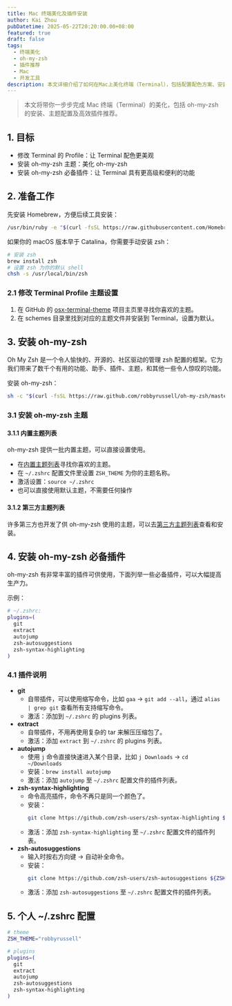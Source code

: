 ```yaml
---
title: Mac 终端美化及插件安装
author: Kai Zhou
pubDatetime: 2025-05-22T20:20:00.00+08:00
featured: true
draft: false
tags:
  - 终端美化
  - oh-my-zsh
  - 插件推荐
  - Mac
  - 开发工具
description: 本文详细介绍了如何在Mac上美化终端（Terminal），包括配置配色方案、安装和配置oh-my-zsh、主题与高效插件推荐。
---
```


> 本文将带你一步步完成 Mac 终端（Terminal）的美化，包括 oh-my-zsh 的安装、主题配置及高效插件推荐。

## 1. 目标
- 修改 Terminal 的 Profile：让 Terminal 配色更美观
- 安装 oh-my-zsh 主题：美化 oh-my-zsh
- 安装 oh-my-zsh 必备插件：让 Terminal 具有更高级和便利的功能

## 2. 准备工作
先安装 Homebrew，方便后续工具安装：

```sh
/usr/bin/ruby -e "$(curl -fsSL https://raw.githubusercontent.com/Homebrew/install/master/install)"
```

如果你的 macOS 版本早于 Catalina，你需要手动安装 zsh：

```sh
# 安装 zsh
brew install zsh
# 设置 zsh 为你的默认 shell
chsh -s /usr/local/bin/zsh
```

### 2.1 修改 Terminal Profile 主题设置
1. 在 GitHub 的 [osx-terminal-theme](https://github.com/lysyi3m/osx-terminal-themes) 项目主页里寻找你喜欢的主题。
2. 在 schemes 目录里找到对应的主题文件并安装到 Terminal，设置为默认。

## 3. 安装 oh-my-zsh
Oh My Zsh 是一个令人愉快的、开源的、社区驱动的管理 zsh 配置的框架。它为我们带来了数千个有用的功能、助手、插件、主题，和其他一些令人惊叹的功能。

安装 oh-my-zsh：

```sh
sh -c "$(curl -fsSL https://raw.github.com/robbyrussell/oh-my-zsh/master/tools/install.sh)"
```

### 3.1 安装 oh-my-zsh 主题
#### 3.1.1 内置主题列表
oh-my-zsh 提供一批内置主题，可以直接设置使用。
- 在[内置主题列表](https://github.com/robbyrussell/oh-my-zsh/wiki/Themes)寻找你喜欢的主题。
- 在 `~/.zshrc` 配置文件里设置 `ZSH_THEME` 为你的主题名称。
- 激活设置：`source ~/.zshrc`
- 也可以直接使用默认主题，不需要任何操作

#### 3.1.2 第三方主题列表
许多第三方也开发了供 oh-my-zsh 使用的主题，可以去[第三方主题列表](https://github.com/robbyrussell/oh-my-zsh/wiki/External-themes)查看和安装。

## 4. 安装 oh-my-zsh 必备插件
oh-my-zsh 有非常丰富的插件可供使用，下面列举一些必备插件，可以大幅提高生产力。

示例：

```sh
# ~/.zshrc:
plugins=(
  git
  extract
  autojump
  zsh-autosuggestions
  zsh-syntax-highlighting
)
```

### 4.1 插件说明
- **git**
  - 自带插件，可以使用缩写命令，比如 `gaa` -> `git add --all`，通过 `alias | grep git` 查看所有支持缩写命令。
  - 激活：添加到 `~/.zshrc` 的 plugins 列表。
- **extract**
  - 自带插件，不用再使用复杂的 tar 来解压压缩包了。
  - 激活：添加 `extract` 到 `~/.zshrc` 的 plugins 列表。
- **autojump**
  - 使用 `j` 命令直接快速进入某个目录，比如 `j Downloads` -> `cd ~/Downloads`
  - 安装：`brew install autojump`
  - 激活：添加 `autojump` 至 `~/.zshrc` 配置文件的插件列表。
- **zsh-syntax-highlighting**
  - 命令高亮插件，命令不再只是同一个颜色了。
  - 安装：
    ```sh
    git clone https://github.com/zsh-users/zsh-syntax-highlighting ${ZSH_CUSTOM:-~/.oh-my-zsh/custom}/plugins/zsh-syntax-highlighting
    ```
  - 激活：添加 `zsh-syntax-highlighting` 至 `~/.zshrc` 配置文件的插件列表。
- **zsh-autosuggestions**
  - 输入时按右方向键 → 自动补全命令。
  - 安装：
    ```sh
    git clone https://github.com/zsh-users/zsh-autosuggestions ${ZSH_CUSTOM:-~/.oh-my-zsh/custom}/plugins/zsh-autosuggestions
    ```
  - 激活：添加 `zsh-autosuggestions` 至 `~/.zshrc` 配置文件的插件列表。

## 5. 个人 ~/.zshrc 配置

```sh
# theme
ZSH_THEME="robbyrussell"

# plugins
plugins=(
  git
  extract
  autojump
  zsh-autosuggestions
  zsh-syntax-highlighting
)
```

